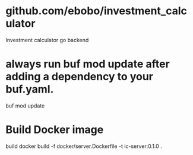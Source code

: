 # github.com/ebobo/investment_calculator

Investment calculator go backend

# always run buf mod update after adding a dependency to your buf.yaml.

buf mod update

# Build Docker image

build
docker build -f docker/server.Dockerfile -t ic-server:0.1.0 .
